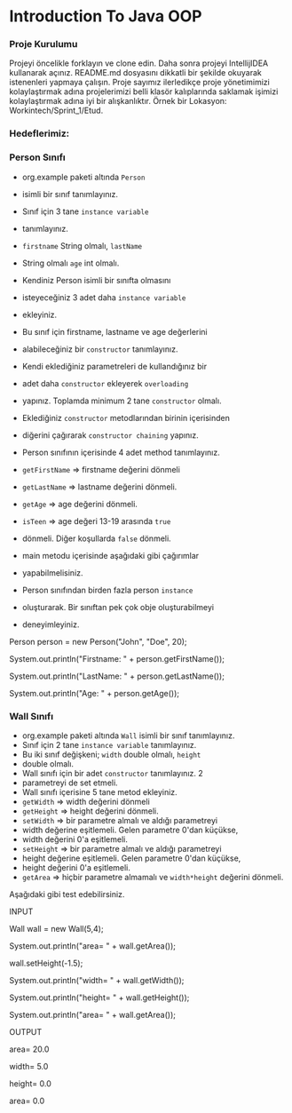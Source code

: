 # Introduction To Java OOP

### Proje Kurulumu

Projeyi öncelikle forklayın ve clone edin.
Daha sonra projeyi IntellijIDEA kullanarak açınız.
README.md dosyasını dikkatli bir şekilde okuyarak
istenenleri yapmaya çalışın.
Proje sayımız ilerledikçe proje yönetimimizi kolaylaştırmak
adına projelerimizi belli klasör kalıplarında saklamak işimizi
kolaylaştırmak adına iyi bir alışkanlıktır.
Örnek bir Lokasyon: Workintech/Sprint_1/Etud.

### Hedeflerimiz:

### Person Sınıfı

* org.example paketi altında ```Person``` 
* isimli bir sınıf tanımlayınız.
* Sınıf için 3 tane ```instance variable``` 
* tanımlayınız. 
* ```firstname``` String olmalı, ```lastName``` 
* String olmalı ```age``` int olmalı.
* Kendiniz Person isimli bir sınıfta olmasını 
* isteyeceğiniz 3 adet daha ```instance variable```
* ekleyiniz.
* Bu sınıf için firstname, lastname ve age değerlerini
* alabileceğiniz bir ```constructor``` tanımlayınız.
* Kendi eklediğiniz parametreleri de kullandığınız bir 
* adet daha ```constructor``` ekleyerek ```overloading```
* yapınız. Toplamda minimum 2 tane ```constructor``` olmalı.
* Eklediğiniz ```constructor``` metodlarından birinin içerisinden 
* diğerini çağırarak ```constructor chaining``` yapınız.
* Person sınıfının içerisinde 4 adet method tanımlayınız.
* ```getFirstName``` => firstname değerini dönmeli
* ```getLastName``` => lastname değerini dönmeli.
* ```getAge``` => age değerini dönmeli.
* ```isTeen``` => age değeri 13-19 arasında ```true``` 
* dönmeli. Diğer koşullarda ```false``` dönmeli.

* main metodu içerisinde aşağıdaki gibi çağırımlar 
* yapabilmelisiniz.
* Person sınıfından birden fazla person ```instance``` 
* oluşturarak. Bir sınıftan pek çok obje oluşturabilmeyi
* deneyimleyiniz.

Person person = new Person("John", "Doe", 20);

System.out.println("Firstname: " + person.getFirstName());

System.out.println("LastName: " + person.getLastName());

System.out.println("Age: " + person.getAge());

### Wall Sınıfı

* org.example paketi altında ```Wall``` isimli bir sınıf tanımlayınız.
* Sınıf için 2 tane ```instance variable``` tanımlayınız.
* Bu iki sınıf değişkeni; ```width``` double olmalı, ```height``` 
* double olmalı.
* Wall sınıfı için bir adet ```constructor``` tanımlayınız. 2 
* parametreyi de set etmeli.
* Wall sınıfı içerisine 5 tane metod ekleyiniz.
* ```getWidth``` => width değerini dönmeli
* ```getHeight``` => height değerini dönmeli.
* ```setWidth``` => bir parametre almalı ve aldığı parametreyi 
* width değerine eşitlemeli. Gelen parametre 0'dan küçükse, 
* width değerini 0'a eşitlemeli.
* ```setHeight``` => bir parametre almalı ve aldığı parametreyi 
* height değerine eşitlemeli. Gelen parametre 0'dan küçükse, 
* height değerini 0'a eşitlemeli.
* ```getArea``` => hiçbir parametre almamalı ve ```width*height``` değerini dönmeli.

Aşağıdaki gibi test edebilirsiniz.

INPUT

Wall wall = new Wall(5,4);

System.out.println("area= " + wall.getArea());

wall.setHeight(-1.5);

System.out.println("width= " + wall.getWidth());

System.out.println("height= " + wall.getHeight());

System.out.println("area= " + wall.getArea());

OUTPUT

area= 20.0

width= 5.0

height= 0.0

area= 0.0
